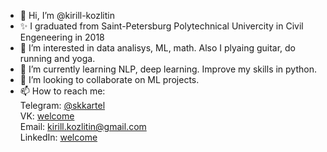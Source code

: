- 👋 Hi, I’m @kirill-kozlitin
- ✨ I graduated from Saint-Petersburg Polytechnical Univercity in Civil Engeneering in 2018
- 👀 I’m interested in data analisys, ML, math. Also I plyaing guitar, do running and yoga.
- 🌱 I’m currently learning NLP, deep learning. Improve my skills in python.
- 💞️ I’m looking to collaborate on ML projects.
- 📫 How to reach me: </br>
Telegram: [@skkartel](https://t.me/skkartel) </br>
VK: [welcome](https://vk.com/kirill_kozlitin26) </br>
Email: [kirill.kozlitin@gmail.com](kirill.kozlitin@gmail.com) </br>
LinkedIn: [welcome](https://www.linkedin.cn/in/kirill-kozlitin-819b6321b/)
<!---
kirill-kozlitin/kirill-kozlitin is a ✨ special ✨ repository because its `README.md` (this file) appears on your GitHub profile.
You can click the Preview link to take a look at your changes.
--->

